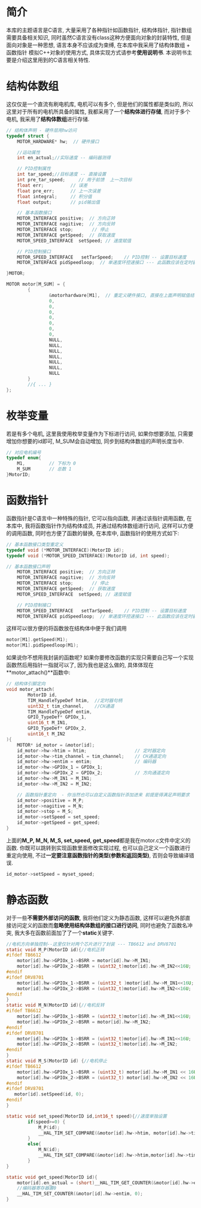 # 简介
本库的主题语言是C语言, 大量采用了各种指针如函数指针, 结构体指针, 指针数组 需要具备相关知识, 同时虽然C语言没有class这种方便面向对象的封装特性, 但是面向对象是一种思想, 语言本身不应该成为束缚, 在本库中我采用了结构体数组 + 函数指针 模拟C++对象的使用方式, 具体实现方式请参考**使用说明书**. 本说明书主要是介绍这里用到的C语言相关特性.

# 结构体数组
这仅仅是一个直流有刷电机库, 电机可以有多个, 但是他们的属性都是类似的, 所以这里对于所有的电机所具备的属性, 我都采用了一个**结构体进行存储**, 而对于多个电机, 我采用了**结构体数组**进行存储.
```c
// 结构体声明 - 硬件层用hw访问
typedef struct {
    MOTOR_HARDWARE* hw;  // 硬件接口

    //运动属性
    int en_actual;//实际速度 -- 编码器测得

    // PID控制属性
    int tar_speed;//目标速度 -- 直接设置
    int pre_tar_speed;     // 用于前馈  上一次目标
    float err;          // 误差
    float pre_err;      // 上一次误差
    float integral;     // 积分值
    float output;       // pid输出值

    // 基本函数接口
    MOTOR_INTERFACE positive;  // 方向正转
    MOTOR_INTERFACE nagitive;  // 方向反转
    MOTOR_INTERFACE stop;       // 停止
    MOTOR_INTERFACE getSpeed;  // 获取速度
    MOTOR_SPEED_INTERFACE  setSpeed; // 速度赋值

    // PID控制接口
    MOTOR_SPEED_INTERFACE   setTarSpeed;    // PID控制 -- 设置目标速度
    MOTOR_INTERFACE pidSpeedloop;  // 单速度环控速接口 --- 此函数应该在定时器中断中被定时调用

}MOTOR;

MOTOR motor[M_SUM] = {
        {
                &motorhardware[M1],  // 重定义硬件接口, 直接在上面声明赋值结构体即可
                0,
                0,
                0,
                0,
                0,
                0,
                0,
                NULL,
                NULL,
                NULL,
                NULL,
                NULL,
                NULL,
                NULL
        }
        //{ ... }
};
```

# 枚举变量
若是有多个电机, 这里我使用枚举变量作为下标进行访问, 如果你想要添加, 只需要增加你想要的id即可, M_SUM会自动增加, 同步到结构体数组的声明长度当中.
```c
// 对应电机编号
typedef enum{
    M1,         // 下标为 0
    M_SUM       // 总数 1
}MotorID;
```

# 函数指针
函数指针是C语言中一种特殊的指针, 它可以指向函数, 并通过该指针调用函数, 在本库中, 我将函数指针作为结构体成员, 并通过结构体数组进行访问, 这样可以方便的调用函数, 同时也方便了函数的替换, 在本库中, 函数指针的使用方式如下:
```c
// 基本函数接口类型重定义
typedef void (*MOTOR_INTERFACE)(MotorID id);
typedef void (*MOTOR_SPEED_INTERFACE)(MotorID id, int speed);

// 基本函数接口声明
    MOTOR_INTERFACE positive;  // 方向正转
    MOTOR_INTERFACE nagitive;  // 方向反转
    MOTOR_INTERFACE stop;       // 停止
    MOTOR_INTERFACE getSpeed;  // 获取速度
    MOTOR_SPEED_INTERFACE  setSpeed; // 速度赋值

    // PID控制接口
    MOTOR_SPEED_INTERFACE   setTarSpeed;    // PID控制 -- 设置目标速度
    MOTOR_INTERFACE pidSpeedloop;  // 单速度环控速接口 --- 此函数应该在定时器中断中被定时调用
```
这样可以很方便的将函数放在结构体中便于我们调用
```c
motor[M1].getSpeed(M1);
motor[M1].pidSpeedloop(M1);
```

如果说你不想用我封装的函数呢? 如果你要修改函数的实现只需要自己写一个实现函数然后用指针一指就可以了, 因为我也是这么做的, 具体体现在**motor_attach()**函数中:
```c
// 结构体引脚定向
void motor_attach(
        MotorID id,
        TIM_HandleTypeDef htim,  //定时器句柄
        uint32_t tim_channel,    //CH通道
        TIM_HandleTypeDef entim,
        GPIO_TypeDef* GPIOx_1,
        uint16_t M_IN1,
        GPIO_TypeDef* GPIOx_2,
        uint16_t M_IN2
){
    MOTOR* id_motor = &motor[id];
    id_motor->hw->htim = htim;                  // 定时器定向
    id_motor->hw->tim_channel = tim_channel;    // CH通道定向
    id_motor->hw->entim = entim;                // 编码器
    id_motor->hw->GPIOx_1 = GPIOx_1;
    id_motor->hw->GPIOx_2 = GPIOx_2;            // 方向通道定向
    id_motor->hw->M_IN1 = M_IN1;
    id_motor->hw->M_IN2 = M_IN2;

    // 函数指针重定向  - 你当然也可以自定义函数指针添加进来 前提是得满足声明要求
    id_motor->positive = M_P;
    id_motor->nagitive = M_N;
    id_motor->stop = M_S;
    id_motor->setSpeed = set_speed;
    id_motor->getSpeed = get_speed;
}
```
上面的**M_P, M_N, M_S, set_speed, get_speed**都是我在motor.c文件中定义的函数. 你既可以跳转到实现函数里面修改实现过程, 也可以自己定义一个函数进行重定向使用, 不过**一定要注意函数指针的类型(参数和返回类型)**, 否则会导致编译错误.
```c
id_motor->setSpeed = myset_speed;
```

# 静态函数
对于一些**不需要外部访问的函数**, 我将他们定义为静态函数, 这样可以避免外部直接访问定义的函数而**忽略使用结构体数组的接口进行访问**, 同时也避免了函数名冲突, 我大多在函数前面加了了一个**static**关键字.
```c
//电机方向单独控制--这里仅针对两个芯片进行了封装 --- TB6612 and DRV8701
static void M_P(MotorID id){//电机正转
#ifdef TB6612
    motor[id].hw->GPIOx_1->BSRR = motor[id].hw->M_IN1;
    motor[id].hw->GPIOx_2->BSRR = (uint32_t)motor[id].hw->M_IN2<<16U;
#endif
#ifdef DRV8701
    motor[id].hw->GPIOx_1->BSRR = (uint32_t )motor[id].hw->M_IN1<<16U;
    motor[id].hw->GPIOx_2->BSRR = (uint32_t)motor[id].hw->M_IN2<<16U;
#endif
}
static void M_N(MotorID id){//电机反转
#ifdef TB6612
    motor[id].hw->GPIOx_1->BSRR = (uint32_t)motor[id].hw->M_IN1<<16U;
    motor[id].hw->GPIOx_2->BSRR = motor[id].hw->M_IN2;
#endif
#ifdef DRV8701
    motor[id].hw->GPIOx_1->BSRR = (uint32_t)motor[id].hw->M_IN1<<16U;
    motor[id].hw->GPIOx_2->BSRR = (uint32_t)motor[id].hw->M_IN2;
#endif
}
static void M_S(MotorID id) {//电机停止
#ifdef TB6612
    motor[id].hw->GPIOx_1->BSRR = (uint32_t) motor[id].hw->M_IN1 << 16U;
    motor[id].hw->GPIOx_2->BSRR = (uint32_t) motor[id].hw->M_IN2 << 16U;
#endif
#ifdef DRV8701
   motor[id].setSpeed(id, 0);
#endif
}

static void set_speed(MotorID id,int16_t speed){//速度单独设置
        if(speed>=0) {
            M_P(id);
            __HAL_TIM_SET_COMPARE(&motor[id].hw->htim, motor[id].hw->tim_channel, speed);
        }
        else{
            M_N(id);
            __HAL_TIM_SET_COMPARE(&motor[id].hw->htim,motor[id].hw->tim_channel,-speed);
        }
}

static void get_speed(MotorID id){
    motor[id].en_actual = (short)__HAL_TIM_GET_COUNTER(&motor[id].hw->entim);
    //编码器寄存器置0
    __HAL_TIM_SET_COUNTER(&motor[id].hw->entim, 0);
}
```
